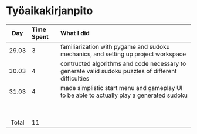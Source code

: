 # Työaikakirjanpito

| Day | Time Spent | What I did  |
| :----:|:-----| :-----|
| 29.03 | 3 | familiarization with pygame and sudoku mechanics, and setting up project workspace |
| 30.03 | 4 | contructed algorithms and code necessary to generate valid sudoku puzzles of different difficulties |
| 31.03 | 4 | made simplistic start menu and gameplay UI to be able to actually play a generated sudoku |
|  |  |  |
|  |  |  |
|  |  |  |
|  |  |  |
|  |  |  |
|  |  |  |
|  |  |  |
|  |  |  |
| Total | 11 |  | 

